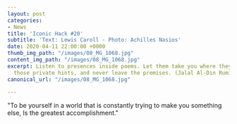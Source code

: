 ```yaml
---
layout: post
categories:
- News
title: 'Iconic Hack #20'
subtitle: 'Text: Lewis Caroll - Photo: Achilles Nasios'
date: 2020-04-11 22:00:00 +0000
thumb_img_path: "/images/08_MG_1068.jpg"
content_img_path: "/images/08_MG_1068.jpg"
excerpt: Listen to presences inside poems. Let them take you where they will. Follow
  those private hints, and never leave the premises. (Jalal Al-Din Rumi)
canonical_url: "/images/08_MG_1068.jpg"

---
```

"To be yourself in a world that is constantly trying to make you something else, Is the greatest accomplishment."